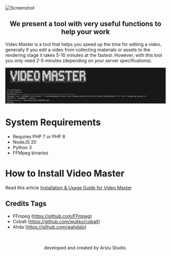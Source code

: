 ![Screenshot](https://arizu.id/blog/wp-content/uploads/2024/02/video-master.jpg)
<h2 align="center">We present a tool with very useful functions to help your work</h2>
Video Master is a tool that helps you speed up the time for editing a video, generally if you edit a video from collecting materials or assets to the rendering stage it takes 5-10 minutes at the fastest. However, with this tool you only need 2-5 minutes (depending on your server specifications).

![Screenshot](files/vdmaster.jpg)
# System Requirements
- Requires PHP 7 or PHP 8<br/>
- NodeJS 20<br/>
- Python 3<br/>
- FFMpeg binaries<br/>
# How to Install Video Master
Read this article <a href="https://arizu.id/blog/video-master-bot-usage-guide/">Installation & Usage Guide for Video Master</a>

## Credits Tags
- FFmpeg (https://github.com/FFmpeg)<br/>
- Cobalt (https://github.com/wukko/cobalt)<br/>
- Ahda (https://github.com/wahdalo)<br/>
<br/><br/>
<center>
  developed and created by Arizu Studio.
</center>
